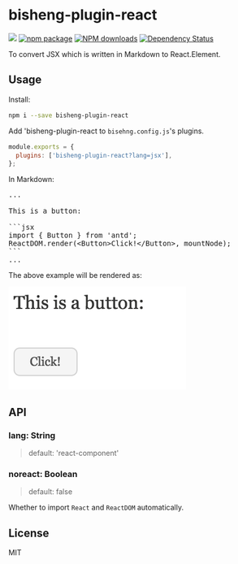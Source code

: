 # bisheng-plugin-react

[![](https://img.shields.io/travis/benjycui/bisheng-plugin-react.svg?style=flat-square)](https://travis-ci.org/benjycui/bisheng-plugin-react)
[![npm package](https://img.shields.io/npm/v/bisheng-plugin-react.svg?style=flat-square)](https://www.npmjs.org/package/bisheng-plugin-react)
[![NPM downloads](http://img.shields.io/npm/dm/bisheng-plugin-react.svg?style=flat-square)](https://npmjs.org/package/bisheng-plugin-react)
[![Dependency Status](https://david-dm.org/benjycui/bisheng-plugin-react.svg?style=flat-square)](https://david-dm.org/benjycui/bisheng-plugin-react)

To convert JSX which is written in Markdown to React.Element.

## Usage

Install:

```bash
npm i --save bisheng-plugin-react
```

Add 'bisheng-plugin-react to `bisehng.config.js`'s plugins.

```js
module.exports = {
  plugins: ['bisheng-plugin-react?lang=jsx'],
};
```

In Markdown:

<pre>
...

This is a button:

```jsx
import { Button } from 'antd';
ReactDOM.render(&lt;Button&gt;Click!&lt;/Button&gt;, mountNode);
```
...
</pre>

The above example will be rendered as:

![screenshot](https://raw.githubusercontent.com/benjycui/bisheng-plugin-react/master/screenshot.png)

## API

### lang: String

> default: 'react-component'

### noreact: Boolean

> default: false

Whether to import `React` and `ReactDOM` automatically.

## License

MIT
